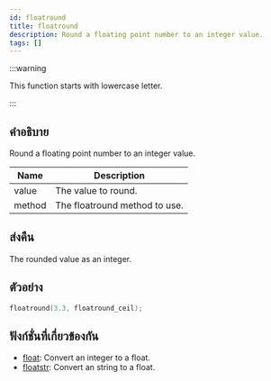 ```yaml
---
id: floatround
title: floatround
description: Round a floating point number to an integer value.
tags: []
---
```


:::warning

This function starts with lowercase letter.

:::

## คำอธิบาย

Round a floating point number to an integer value.

| Name   | Description                   |
| ------ | ----------------------------- |
| value  | The value to round.           |
| method | The floatround method to use. |

## ส่งคืน

The rounded value as an integer.

## ตัวอย่าง

```c
floatround(3.3, floatround_ceil);
```

## ฟังก์ชั่นที่เกี่ยวข้องกัน

- [float](../functions/float): Convert an integer to a float.
- [floatstr](../functions/floatstr): Convert an string to a float.
